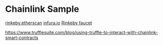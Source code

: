 # Chainlink Sample

[rinkeby.etherscan](https://rinkeby.etherscan.io/)
[infura.io](https://infura.io/)
[Rinkeby faucet](https://rinkeby.chain.link/)

https://www.trufflesuite.com/blog/using-truffle-to-interact-with-chainlink-smart-contracts